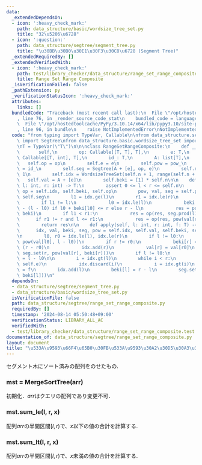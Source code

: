 ```yaml
---
data:
  _extendedDependsOn:
  - icon: ':heavy_check_mark:'
    path: data_structure/basic/wordsize_tree_set.py
    title: "32\u5206\u6728"
  - icon: ':question:'
    path: data_structure/segtree/segment_tree.py
    title: "\u30BB\u30B0\u30E1\u30F3\u30C8\u6728 (Segment Tree)"
  _extendedRequiredBy: []
  _extendedVerifiedWith:
  - icon: ':heavy_check_mark:'
    path: test/library_checker/data_structure/range_set_range_composite.test.py
    title: Range Set Range Composite
  _isVerificationFailed: false
  _pathExtension: py
  _verificationStatusIcon: ':heavy_check_mark:'
  attributes:
    links: []
  bundledCode: "Traceback (most recent call last):\n  File \"/opt/hostedtoolcache/PyPy/3.10.14/x64/lib/pypy3.10/site-packages/onlinejudge_verify/documentation/build.py\"\
    , line 76, in _render_source_code_stat\n    bundled_code = language.bundle(\n\
    \  File \"/opt/hostedtoolcache/PyPy/3.10.14/x64/lib/pypy3.10/site-packages/onlinejudge_verify/languages/python.py\"\
    , line 96, in bundle\n    raise NotImplementedError\nNotImplementedError\n"
  code: "from typing import TypeVar, Callable\n\nfrom data_structure.segtree.segment_tree\
    \ import Segtree\nfrom data_structure.basic.wordsize_tree_set import WordsizeTreeSet\n\
    \nT = TypeVar(\"T\")\n\n\nclass RangeSetRangeComposite:\n    def __init__(\n \
    \       self,\n        op: Callable[[T, T], T],\n        e: T,\n        pow_:\
    \ Callable[[T, int], T],\n        id_: T,\n        A: list[T],\n    ):\n     \
    \   self.op = op\n        self.e = e\n        self.pow = pow_\n        self.id\
    \ = id_\n        self.seg = Segtree(A + [e], op, e)\n        self.n = len(A) +\
    \ 1\n        self.idx = WordsizeTreeSet(self.n + 1, range(self.n + 1))\n     \
    \   self.val = A + [e]\n        self.beki = [1] * self.n\n\n    def prod(self,\
    \ l: int, r: int) -> T:\n        assert 0 <= l < r <= self.n\n        idx, beki,\
    \ op = self.idx, self.beki, self.op\n        pow, val, seg = self.pow, self.val,\
    \ self.seg\n        l1 = idx.ge(l)\n        r1 = idx.le(r)\n        res = self.e\n\
    \        if l1 != l:\n            l0 = idx.le(l)\n            beki = beki[l0]\
    \ - (l - l0) if l0 + beki[l0] <= r else r - l\n            res = pow(val[l0],\
    \ beki)\n        if l1 < r1:\n            res = op(res, seg.prod(l1, r1))\n  \
    \      if r1 != r and l <= r1:\n            res = op(res, pow(val[r1], r - r1))\n\
    \        return res\n\n    def apply(self, l: int, r: int, f: T) -> None:\n  \
    \      idx, val, beki, seg, pow = self.idx, self.val, self.beki, self.seg, self.pow\n\
    \n        l0, r0 = idx.le(l), idx.le(r)\n        if l != l0:\n            seg.set(l0,\
    \ pow(val[l0], l - l0))\n        if r != r0:\n            beki[r] = beki[r0] -\
    \ (r - r0)\n            idx.add(r)\n            val[r] = val[r0]\n           \
    \ seg.set(r, pow(val[r], beki[r]))\n        if l != l0:\n            beki[l0]\
    \ = l - l0\n\n        i = idx.gt(l)\n        while i < r:\n            seg.set(i,\
    \ self.e)\n            idx.discard(i)\n            i = idx.gt(i)\n        val[l]\
    \ = f\n        idx.add(l)\n        beki[l] = r - l\n        seg.set(l, pow(f,\
    \ beki[l]))\n"
  dependsOn:
  - data_structure/segtree/segment_tree.py
  - data_structure/basic/wordsize_tree_set.py
  isVerificationFile: false
  path: data_structure/segtree/range_set_range_composite.py
  requiredBy: []
  timestamp: '2024-08-14 05:50:48+09:00'
  verificationStatus: LIBRARY_ALL_AC
  verifiedWith:
  - test/library_checker/data_structure/range_set_range_composite.test.py
documentation_of: data_structure/segtree/range_set_range_composite.py
layout: document
title: "\u533A\u9593\u66F4\u65B0\u30FB\u533A\u9593\u30A2\u30D5\u30A3\u30F3"
---
```


セグメント木にソート済みの配列をのせたもの.


### mst = MergeSortTree(arr)

初期化．$arr$はクエリの配列であり変更不可．

### mst.sum_le(l, r, x)

配列$arr$の半開区間$[l,r)$で、$x$以下の値の合計を計算する.

### mst.sum_lt(l, r, x)

配列$arr$の半開区間$[l,r)$で、$x$未満の値の合計を計算する.